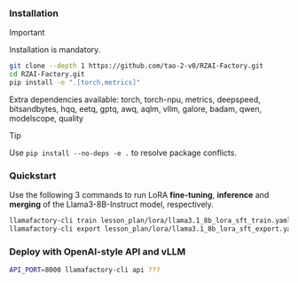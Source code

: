 

### Installation

> [!IMPORTANT]
> Installation is mandatory.

```bash
git clone --depth 1 https://github.com/tao-2-v0/RZAI-Factory.git
cd RZAI-Factory.git
pip install -e ".[torch,metrics]"
```

Extra dependencies available: torch, torch-npu, metrics, deepspeed, bitsandbytes, hqq, eetq, gptq, awq, aqlm, vllm, galore, badam, qwen, modelscope, quality

> [!TIP]
> Use `pip install --no-deps -e .` to resolve package conflicts.

### Quickstart

Use the following 3 commands to run LoRA **fine-tuning**, **inference** and **merging** of the Llama3-8B-Instruct model, respectively.

```bash
llamafactory-cli train lesson_plan/lora/llama3.1_8b_lora_sft_train.yaml
llamafactory-cli export lesson_plan/lora/llama3.1_8b_lora_sft_export.yaml
```

### Deploy with OpenAI-style API and vLLM

```bash
API_PORT=8000 llamafactory-cli api ???
```